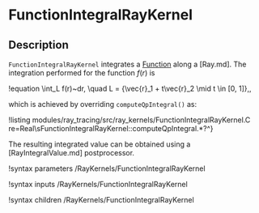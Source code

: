 # FunctionIntegralRayKernel

## Description

`FunctionIntegralRayKernel` integrates a [Function](Functions/index.md) along a [Ray.md]. The integration performed for the function $f(r)$ is

!equation
\int_L f(r)~dr, \quad L = \{\vec{r}_1 + t\vec{r}_2 \mid t \in [0, 1]\}\,,

which is achieved by overriding `computeQpIntegral()` as:

!listing modules/ray_tracing/src/ray_kernels/FunctionIntegralRayKernel.C re=Real\sFunctionIntegralRayKernel::computeQpIntegral.*?^}

The resulting integrated value can be obtained using a [RayIntegralValue.md] postprocessor.

!syntax parameters /RayKernels/FunctionIntegralRayKernel

!syntax inputs /RayKernels/FunctionIntegralRayKernel

!syntax children /RayKernels/FunctionIntegralRayKernel

